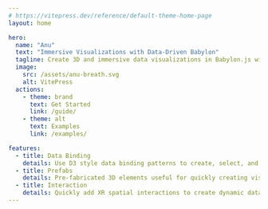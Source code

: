 ```yaml
---
# https://vitepress.dev/reference/default-theme-home-page
layout: home

hero:
  name: "Anu"
  text: "Immersive Visualizations with Data-Driven Babylon"
  tagline: Create 3D and immersive data visualizations in Babylon.js with powerful data-driven scene manipulation patterns, pre-fabs, and interactions.
  image:
    src: /assets/anu-breath.svg
    alt: VitePress
  actions:
    - theme: brand
      text: Get Started
      link: /guide/
    - theme: alt
      text: Examples
      link: /examples/

features:
  - title: Data Binding
    details: Use D3 style data binding patterns to create, select, and manipulate meshes in the Babylon scene graph.
  - title: Prefabs
    details: Pre-fabricated 3D elements useful for quickly creating visualizations such as axes, text, maps and globes, etc.
  - title: Interaction
    details: Quickly add XR spatial interactions to create dynamic data visualizations, animations, and more.
---
```






